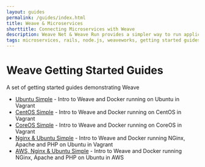 ```yaml
---
layout: guides
permalink: /guides/index.html
title: Weave & Microservices
shorttitle: Connecting Microservices with Weave
description: Weave Net & Weave Run provides a simpler way to run applications on the EC2 Container Service
tags: microservices, rails, node.js, weaveworks, getting started guides
---
```


# Weave Getting Started Guides #

A set of getting started guides demonstrating Weave

* [Ubuntu Simple](https://github.com/weaveworks/guides/tree/master/ubuntu-simple) - Intro to Weave and Docker running on Ubuntu in Vagrant
* [CentOS Simple](https://github.com/weaveworks/guides/tree/master/centos-simple) - Intro to Weave and Docker running on CentOS in Vagrant
* [CoreOS Simple](https://github.com/weaveworks/guides/tree/master/coreos-simple) - Intro to Weave and Docker running on CoreOS in Vagrant
* [Nginx & Ubuntu Simple](https://github.com/weaveworks/guides/tree/master/nginx-ubuntu-simple) - Intro to Weave and Docker running NGinx, Apache and PHP on Ubuntu in Vagrant
* [AWS, Nginx & Ubuntu Simple](https://github.com/weaveworks/guides/tree/master/aws-nginx-ubuntu-simple) - Intro to Weave and Docker running NGinx, Apache and PHP on Ubuntu in AWS

 